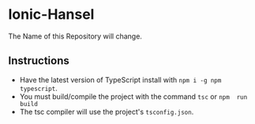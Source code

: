 # Ionic-Hansel
The Name of this Repository will change.

## Instructions
+ Have the latest version of TypeScript install with `npm i -g npm typescript`.
+ You must build/compile the project with the command `tsc` or `npm  run build`
+ The tsc compiler will use the project's `tsconfig.json`. 